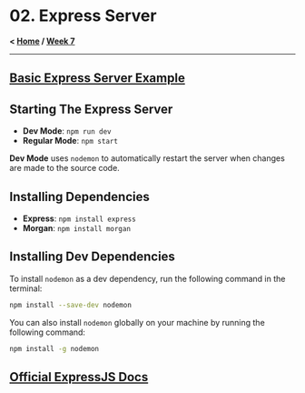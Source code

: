 # 02. Express Server

**< [Home](../../README.md) / [Week 7](../../README.md)**

---

## [Basic Express Server Example](./index.js)

## Starting The Express Server

- **Dev Mode**: `npm run dev`
- **Regular Mode**: `npm start`

**Dev Mode** uses `nodemon` to automatically restart the server when changes are made to the source code.

## Installing Dependencies

- **Express**: `npm install express`
- **Morgan**: `npm install morgan`

## Installing Dev Dependencies

To install `nodemon` as a dev dependency, run the following command in the terminal:

```sh
npm install --save-dev nodemon
```

You can also install `nodemon` globally on your machine by running the following command:

```sh
npm install -g nodemon
```

## [Official ExpressJS Docs](https://expressjs.com/en/4x/api.html)
